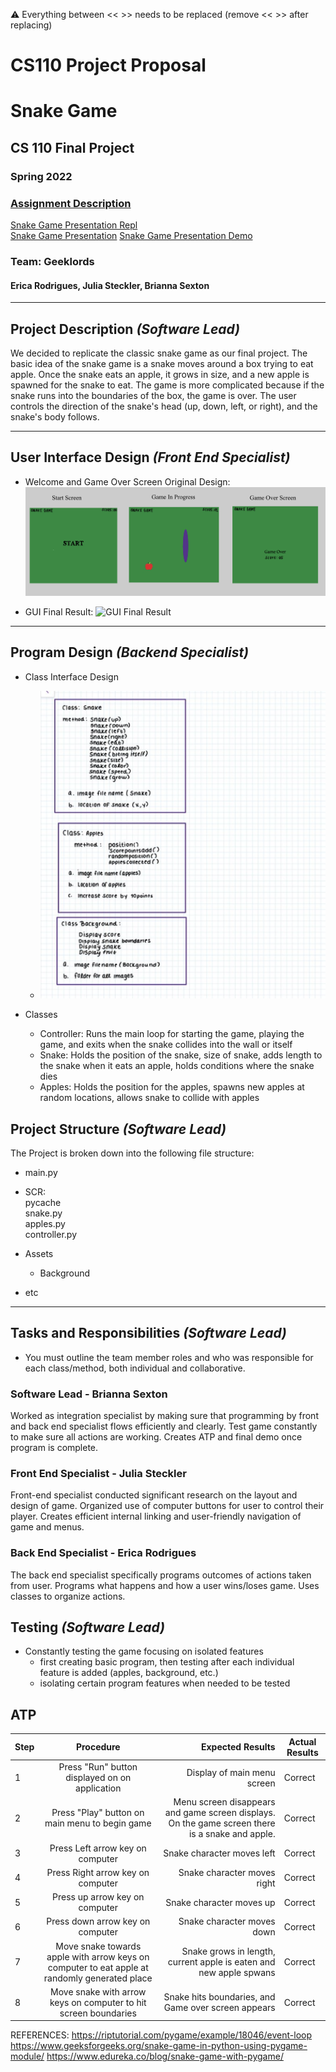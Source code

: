 :warning: Everything between << >> needs to be replaced (remove << >> after replacing)
# CS110 Project Proposal
# Snake Game
## CS 110 Final Project
### Spring 2022
### [Assignment Description](https://docs.google.com/document/d/1H4R6yLL7som1lglyXWZ04RvTp_RvRFCCBn6sqv-82ps/edit#)

[Snake Game Presentation Repl](https://replit.com/@Brianna-OO/final-project-cs-geeklords#main.py) \
[Snake Game Presentation](https://docs.google.com/presentation/d/1KRhsGmiyhKvFk8tZsDDbPL1Xe0GopRUtqusd4xfNnnM/edit#slide=id.g11bf020bd32_0_0)
[Snake Game Presentation Demo](assests/ProjectDemo.mp4)

### Team: Geeklords
#### Erica Rodrigues, Julia Steckler, Brianna Sexton

***

## Project Description *(Software Lead)*

We decided to replicate the classic snake game as our final project. The basic idea of the snake game is a snake moves around a box trying to eat apple. Once the snake eats an apple, it grows in size, and a new apple is spawned for the snake to eat. The game is more complicated because if the snake runs into the boundaries of the box, the game is over. The user controls the direction of the snake's head (up, down, left, or right), and the snake's body follows.

***    

## User Interface Design *(Front End Specialist)*

*  Welcome and Game Over Screen Original Design:
  ![GUIOriginalDesign](assets/GUI.png)

* GUI Final Result:
  ![GUI Final Result](assets/GUIFinalResult.png)

***        

## Program Design *(Backend Specialist)*
 
* Class Interface Design
    * ![ClassDiagrams](assets/ClassDiagrams.png)

* Classes 
  * Controller: Runs the main loop for starting the game, playing the game, and exits when the snake collides into the wall or itself
  * Snake: Holds the position of the snake, size of snake, adds length to the snake when it eats an apple, holds conditions where the snake dies
  * Apples: Holds the position for the apples, spawns new apples at random locations, allows snake to collide with apples


## Project Structure *(Software Lead)*

The Project is broken down into the following file structure:

* main.py
* SCR: \
  pycache \
  snake.py \
  apples.py \
  controller.py 

  
    
  
* Assets

    * Background
* etc
***

## Tasks and Responsibilities *(Software Lead)*

   * You must outline the team member roles and who was responsible for each class/method, both individual and collaborative.

### Software Lead - Brianna Sexton

Worked as integration specialist by making sure that programming by front and back end specialist flows efficiently and clearly. Test game constantly to make sure all actions are working. Creates ATP and final demo once program is complete.

### Front End Specialist - Julia Steckler

Front-end specialist conducted significant research on the layout and design of game. Organized use of computer buttons for user to control their player. Creates efficient internal linking and user-friendly navigation of game and menus.

### Back End Specialist - Erica Rodrigues

The back end specialist specifically programs outcomes of actions taken from user. Programs what happens and how a user wins/loses game. Uses classes to organize actions.

## Testing *(Software Lead)*

* Constantly testing the game focusing on isolated features
    * first creating basic program, then testing after each individual feature is added (apples, background, etc.)
    * isolating certain program features when needed to be tested

## ATP
|Step|Procedure|Expected Results|Actual Results| 
|-------|:-------------:| -----------------:| -------------- |
|1|Press "Run" button displayed on on application|Display of main menu screen|Correct|
|2| Press "Play" button on main menu to begin game|Menu screen disappears and game screen displays. On the game screen there is a snake and apple.|Correct |
|3| Press Left arrow key on computer| Snake character moves left|Correct|
|4| Press Right arrow key on computer| Snake character moves right|Correct |
|5| Press up arrow key on computer| Snake character moves up|Correct |
|6| Press down arrow key on computer| Snake character moves down|Correct| 
|7| Move snake towards apple with arrow keys on computer to eat apple at randomly generated place| Snake grows in length, current apple is eaten and new apple spwans|Correct| 
|8| Move snake with arrow keys on computer to hit screen boundaries| Snake hits boundaries, and Game over screen appears|Correct|

REFERENCES:
https://riptutorial.com/pygame/example/18046/event-loop
https://www.geeksforgeeks.org/snake-game-in-python-using-pygame-module/
https://www.edureka.co/blog/snake-game-with-pygame/